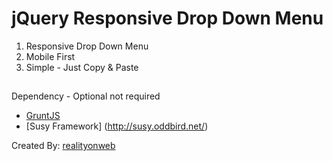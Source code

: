# jQuery Responsive Drop Down Menu 

1. Responsive Drop Down Menu
2. Mobile First
3. Simple - Just Copy & Paste

## 

Dependency - Optional not required

* [GruntJS](http://gruntjs.com/)
* [Susy Framework] (http://susy.oddbird.net/)

Created By: [realityonweb](http://realityonweb.com/)
        
       